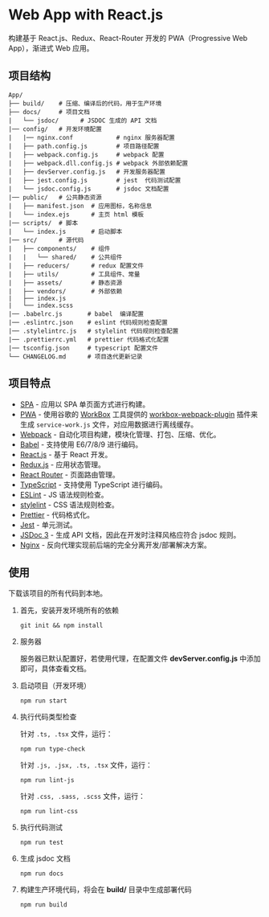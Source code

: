 # Web App with React.js

构建基于 React.js、Redux、React-Router 开发的 PWA（Progressive Web App），渐进式 Web 应用。

## 项目结构

    App/
    ├── build/    # 压缩、编译后的代码，用于生产环境
    ├── docs/     # 项目文档
    |   └── jsdoc/      # JSDOC 生成的 API 文档
    |── config/   # 开发环境配置
    |   |── nginx.conf            # nginx 服务器配置
    |   ├── path.config.js        # 项目路径配置
    |   ├── webpack.config.js     # webpack 配置
    |   ├── webpack.dll.config.js # webpack 外部依赖配置
    |   ├── devServer.config.js   # 开发服务器配置
    |   ├── jest.config.js        # jest  代码测试配置
    |   └── jsdoc.config.js       # jsdoc 文档配置
    |── public/   # 公共静态资源
    |   ├── manifest.json  # 应用图标，名称信息
    |   └── index.ejs      # 主页 html 模板
    |── scripts/  # 脚本
    |   └── index.js       # 启动脚本
    |── src/      # 源代码
    |   ├── components/    # 组件
    |   |   └── shared/    # 公共组件
    |   ├── reducers/      # redux 配置文件
    |   ├── utils/         # 工具组件、常量
    |   ├── assets/        # 静态资源
    |   ├── vendors/       # 外部依赖
    |   ├── index.js
    |   └── index.scss
    |── .babelrc.js       # babel  编译配置
    |── .eslintrc.json    # eslint 代码规则检查配置
    |── .stylelintrc.js   # stylelint 代码规则检查配置
    |── .prettierrc.yml   # prettier 代码格式化配置
    |── tsconfig.json     # typescript 配置文件
    └── CHANGELOG.md      # 项目迭代更新记录

## 项目特点

- [SPA](https://en.wikipedia.org/wiki/Single-page_application) - 应用以 SPA 单页面方式进行构建。
- [PWA](https://en.wikipedia.org/wiki/Progressive_web_applications) - 使用谷歌的 [WorkBox](https://developers.google.com/web/tools/workbox/) 工具提供的 [workbox-webpack-plugin](https://developers.google.com/web/tools/workbox/modules/workbox-webpack-plugin) 插件来生成 `service-work.js` 文件，对应用数据进行离线缓存。
- [Webpack](https://webpack.js.org/) - 自动化项目构建，模块化管理、打包、压缩、优化。
- [Babel](https://babeljs.io/) - 支持使用 E6/7/8/9 进行编码。
- [React.js](https://reactjs.org/) - 基于 React 开发。
- [Redux.js](https://redux.js.org/) - 应用状态管理。
- [React Router](https://reacttraining.com/react-router/) - 页面路由管理。
- [TypeScript](http://www.typescriptlang.org/) - 支持使用 TypeScript 进行编码。
- [ESLint](https://eslint.org/) - JS 语法规则检查。
- [stylelint](https://stylelint.io/) - CSS 语法规则检查。
- [Prettier](https://prettier.io/) - 代码格式化。
- [Jest](https://jestjs.io/) - 单元测试。
- [JSDoc 3](http://usejsdoc.org/) - 生成 API 文档，因此在开发时注释风格应符合 jsdoc 规则。
- [Nginx](http://nginx.org/) - 反向代理实现前后端的完全分离开发/部署解决方案。

## 使用

下载该项目的所有代码到本地。

1.  首先，安装开发环境所有的依赖

        git init && npm install

2.  服务器

    服务器已默认配置好，若使用代理，在配置文件 **devServer.config.js** 中添加即可，具体查看文档。

3.  启动项目（开发环境）

        npm run start

4.  执行代码类型检查

    针对 `.ts, .tsx` 文件，运行：

        npm run type-check

    针对 `.js, .jsx, .ts, .tsx` 文件，运行：

        npm run lint-js

    针对 `.css, .sass, .scss` 文件，运行：

        npm run lint-css

5.  执行代码测试

        npm run test

6.  生成 jsdoc 文档

        npm run docs

7.  构建生产环境代码，将会在 **build/** 目录中生成部署代码

        npm run build
